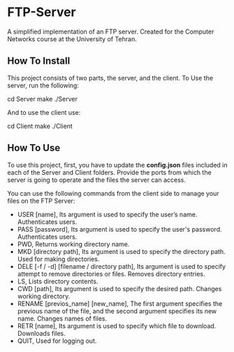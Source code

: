 # FTP-Server

A simplified implementation of an FTP server. Created for the Computer Networks course at the University of Tehran.

## How To Install

This project consists of two parts, the server, and the client. To Use the server, run the following:

 cd Server
 make
 ./Server

And to use the client use:

 cd Client
 make
 ./Client

## How To Use

To use this project, first, you have to update the **config.json** files included in each of the Server and Client folders. Provide the ports from which the server is going to operate and the files the server can access.

You can use the following commands from the client side to manage your files on the FTP Server:

* USER [name], Its argument is used to specify the user’s name. Authenticates users.
* PASS [password], Its argument is used to specify the user's password. Authenticates users.
* PWD, Returns working directory name.
* MKD [directory path], Its argument is used to specify the directory path. Used for making directories.
* DELE [-f / -d] [filename / directory path], Its argument is used to specify attempt to remove directories or files. Removes directory entries.
* LS, Lists directory contents.
* CWD [path], Its argument is used to specify the desired path. Changes working directory.
* RENAME [previos_name] [new_name], The first argument specifies the previous name of the file, and the second argument specifies its new name. Changes names of files.
* RETR [name], Its argument is used to specify which file to download. Downloads files.
* QUIT, Used for logging out.

